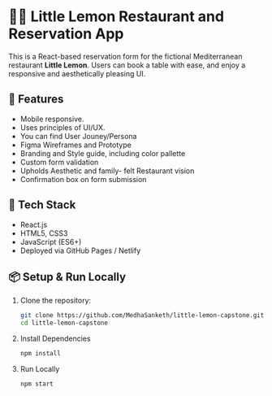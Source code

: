 # 🍋🍋 Little Lemon Restaurant and Reservation App

This is a React-based reservation form for the fictional Mediterranean restaurant **Little Lemon**. Users can book a table with ease, and enjoy a responsive and aesthetically pleasing UI.

## 🚀 Features
- Mobile responsive.
- Uses principles of UI/UX.
- You can find User Jouney/Persona
- Figma Wireframes and Prototype
- Branding and Style guide, including color pallette
- Custom form validation
- Upholds Aesthetic and family- felt Restaurant vision
- Confirmation box on form submission

## 🔧 Tech Stack
- React.js
- HTML5, CSS3
- JavaScript (ES6+)
- Deployed via GitHub Pages / Netlify

## 📦 Setup & Run Locally

1. Clone the repository:
   ```bash
   git clone https://github.com/MedhaSanketh/little-lemon-capstone.git
   cd little-lemon-capstone

2. Install Dependencies
   ```bash
   npm install
3. Run Locally
   ```bash
   npm start

